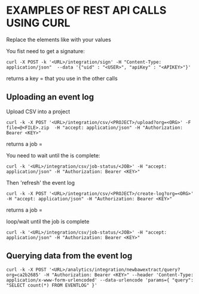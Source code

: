 # EXAMPLES OF REST API CALLS USING CURL

Replace the elements like <THIS> with your values

You fist need to get a signature:
```
curl -X POST -k '<URL>/integration/sign' -H "Content-Type: application/json"  --data '{"uid" : "<USER>", "apiKey" : "<APIKEY>"}'
``` 
returns a key = <KEY> that you use in the other calls

## Uploading an event log
Upload CSV into a project
```
curl -k -X POST '<URL>/integration/csv/<PROJECT>/upload?org=<ORG>' -F file=@<FILE>.zip  -H "accept: application/json" -H "Authorization: Bearer <KEY>"
```
returns a job = <JOB>

You need to wait until the <JOB> is complete:
```
curl -k '<URL>/integration/csv/job-status/<JOB>' -H "accept: application/json" -H "Authorization: Bearer <KEY>"
```

Then 'refresh' the event log
```
curl -k -X POST '<URL>/integration/csv/<PROJECT>/create-log?org=<ORG>' -H "accept: application/json" -H "Authorization: Bearer <KEY>"
```
returns a job = <JOB>

loop/wait </JOB> until the job is complete
```
curl -k '<URL>/integration/csv/job-status/<JOB>' -H "accept: application/json" -H "Authorization: Bearer <KEY>"
```

## Querying data from the event log
```
curl -k -X POST '<URL>/analytics/integration/newbawextract/query?org=ca2b2685' -H "Authorization: Bearer <KEY>" --header 'Content-Type: application/x-www-form-urlencoded' --data-urlencode 'params={ "query": "SELECT count(*) FROM EVENTLOG" }' 
```
